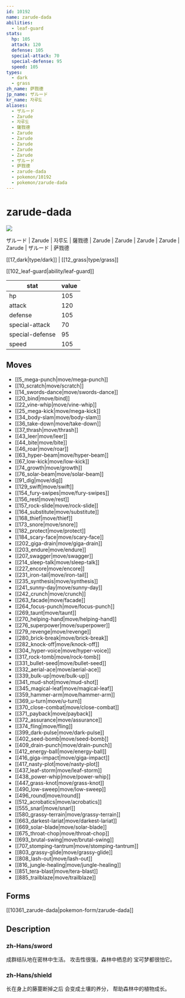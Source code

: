 ```yaml
---
id: 10192
name: zarude-dada
abilities:
  - leaf-guard
stats:
  hp: 105
  attack: 120
  defense: 105
  special-attack: 70
  special-defense: 95
  speed: 105
types:
  - dark
  - grass
zh_name: 萨戮德
jp_name: ザルード
kr_name: 자루도
aliases:
  - ザルード
  - Zarude
  - 자루도
  - 薩戮德
  - Zarude
  - Zarude
  - Zarude
  - Zarude
  - Zarude
  - ザルード
  - 萨戮德
  - zarude-dada
  - pokemon/10192
  - pokemon/zarude-dada
---
```

# zarude-dada

![](null)

ザルード | Zarude | 자루도 | 薩戮德 | Zarude | Zarude | Zarude | Zarude | Zarude | ザルード | 萨戮德

[[17_dark|type/dark]] | [[12_grass|type/grass]]

[[102_leaf-guard|ability/leaf-guard]]

|stat|value|
|---|---|
|hp|105|
|attack|120|
|defense|105|
|special-attack|70|
|special-defense|95|
|speed|105|


## Moves

- [[5_mega-punch|move/mega-punch]]
- [[10_scratch|move/scratch]]
- [[14_swords-dance|move/swords-dance]]
- [[20_bind|move/bind]]
- [[22_vine-whip|move/vine-whip]]
- [[25_mega-kick|move/mega-kick]]
- [[34_body-slam|move/body-slam]]
- [[36_take-down|move/take-down]]
- [[37_thrash|move/thrash]]
- [[43_leer|move/leer]]
- [[44_bite|move/bite]]
- [[46_roar|move/roar]]
- [[63_hyper-beam|move/hyper-beam]]
- [[67_low-kick|move/low-kick]]
- [[74_growth|move/growth]]
- [[76_solar-beam|move/solar-beam]]
- [[91_dig|move/dig]]
- [[129_swift|move/swift]]
- [[154_fury-swipes|move/fury-swipes]]
- [[156_rest|move/rest]]
- [[157_rock-slide|move/rock-slide]]
- [[164_substitute|move/substitute]]
- [[168_thief|move/thief]]
- [[173_snore|move/snore]]
- [[182_protect|move/protect]]
- [[184_scary-face|move/scary-face]]
- [[202_giga-drain|move/giga-drain]]
- [[203_endure|move/endure]]
- [[207_swagger|move/swagger]]
- [[214_sleep-talk|move/sleep-talk]]
- [[227_encore|move/encore]]
- [[231_iron-tail|move/iron-tail]]
- [[235_synthesis|move/synthesis]]
- [[241_sunny-day|move/sunny-day]]
- [[242_crunch|move/crunch]]
- [[263_facade|move/facade]]
- [[264_focus-punch|move/focus-punch]]
- [[269_taunt|move/taunt]]
- [[270_helping-hand|move/helping-hand]]
- [[276_superpower|move/superpower]]
- [[279_revenge|move/revenge]]
- [[280_brick-break|move/brick-break]]
- [[282_knock-off|move/knock-off]]
- [[304_hyper-voice|move/hyper-voice]]
- [[317_rock-tomb|move/rock-tomb]]
- [[331_bullet-seed|move/bullet-seed]]
- [[332_aerial-ace|move/aerial-ace]]
- [[339_bulk-up|move/bulk-up]]
- [[341_mud-shot|move/mud-shot]]
- [[345_magical-leaf|move/magical-leaf]]
- [[359_hammer-arm|move/hammer-arm]]
- [[369_u-turn|move/u-turn]]
- [[370_close-combat|move/close-combat]]
- [[371_payback|move/payback]]
- [[372_assurance|move/assurance]]
- [[374_fling|move/fling]]
- [[399_dark-pulse|move/dark-pulse]]
- [[402_seed-bomb|move/seed-bomb]]
- [[409_drain-punch|move/drain-punch]]
- [[412_energy-ball|move/energy-ball]]
- [[416_giga-impact|move/giga-impact]]
- [[417_nasty-plot|move/nasty-plot]]
- [[437_leaf-storm|move/leaf-storm]]
- [[438_power-whip|move/power-whip]]
- [[447_grass-knot|move/grass-knot]]
- [[490_low-sweep|move/low-sweep]]
- [[496_round|move/round]]
- [[512_acrobatics|move/acrobatics]]
- [[555_snarl|move/snarl]]
- [[580_grassy-terrain|move/grassy-terrain]]
- [[663_darkest-lariat|move/darkest-lariat]]
- [[669_solar-blade|move/solar-blade]]
- [[675_throat-chop|move/throat-chop]]
- [[693_brutal-swing|move/brutal-swing]]
- [[707_stomping-tantrum|move/stomping-tantrum]]
- [[803_grassy-glide|move/grassy-glide]]
- [[808_lash-out|move/lash-out]]
- [[816_jungle-healing|move/jungle-healing]]
- [[851_tera-blast|move/tera-blast]]
- [[885_trailblaze|move/trailblaze]]

## Forms



[[10361_zarude-dada|pokemon-form/zarude-dada]]

## Description

### zh-Hans/sword

成群结队地在密林中生活。
攻击性很强，森林中栖息的
宝可梦都很怕它。

### zh-Hans/shield

长在身上的藤蔓断掉之后
会变成土壤的养分，
帮助森林中的植物成长。

